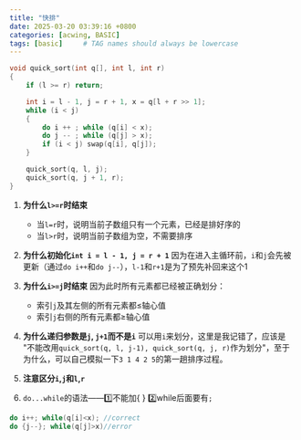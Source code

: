 ```yaml
---
title: "快排"
date: 2025-03-20 03:39:16 +0800
categories: [acwing, BASIC]
tags: [basic]     # TAG names should always be lowercase
---
```


```cpp
void quick_sort(int q[], int l, int r)
{
    if (l >= r) return;

    int i = l - 1, j = r + 1, x = q[l + r >> 1];
    while (i < j)
    {
        do i ++ ; while (q[i] < x);
        do j -- ; while (q[j] > x);
        if (i < j) swap(q[i], q[j]);
    }

    quick_sort(q, l, j);
    quick_sort(q, j + 1, r);
}
```

1. **为什么`l>=r`时结束**
	- 当`l=r`时，说明当前子数组只有一个元素，已经是排好序的
	- 当`l>r`时，说明当前子数组为空，不需要排序
  
2. **为什么初始化`int i = l - 1, j = r + 1`**
	因为在进入主循环前，`i`和`j`会先被更新（通过`do i++`和`do j--`），`l-1`和`r+1`是为了预先补回来这个1

3. **为什么`i>=j`时结束**
	因为此时所有元素都已经被正确划分：
	- 索引`j`及其左侧的所有元素都≤轴心值
	- 索引`j`右侧的所有元素都≥轴心值

4. **为什么递归参数是`j`, `j+1`而不是`i`**
	可以用`i`来划分，这里是我记错了，应该是 "不能改用`quick_sort(q, l, j-1), quick_sort(q, j, r)`作为划分"，至于为什么，可以自己模拟一下`3 1 4 2 5`的第一趟排序过程。

5. **注意区分`i`,`j`和`l`,`r`**

6. `do...while`的语法——1️⃣不能加{ } 2️⃣while后面要有`;`
```c++
do i++; while(q[i]<x); //correct
do {j--}; while(q[j]>x)//error
```

